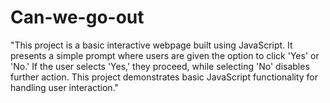 # Can-we-go-out
"This project is a basic interactive webpage built using JavaScript. It presents a simple prompt where users are given the option to click 'Yes' or 'No.' If the user selects 'Yes,' they proceed, while selecting 'No' disables further action. This project demonstrates basic JavaScript functionality for handling user interaction."
